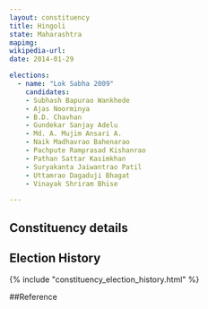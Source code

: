 ```yaml
---
layout: constituency
title: Hingoli
state: Maharashtra
mapimg: 
wikipedia-url: 
date: 2014-01-29

elections: 
  - name: "Lok Sabha 2009"
    candidates: 
    - Subhash Bapurao Wankhede 
    - Ajas Noorminya 
    - B.D. Chavhan 
    - Gundekar Sanjay Adelu 
    - Md. A. Mujim Ansari A. 
    - Naik Madhavrao Bahenarao 
    - Pachpute Ramprasad Kishanrao 
    - Pathan Sattar Kasimkhan 
    - Suryakanta Jaiwantrao Patil 
    - Uttamrao Dagaduji Bhagat 
    - Vinayak Shriram Bhise 

---
```

## Constituency details


## Election History
{% include "constituency_election_history.html" %}

##Reference
